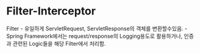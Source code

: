 # Filter-Interceptor
Filter - 유일하게 ServletRequest, ServletResponse의 객체를 변환할수있음.
-Spring Framework에서는 request/response의 Logging용도로 활용하거나, 인증과 관련된 Logic들을 해당 Filter에서 처리함.
